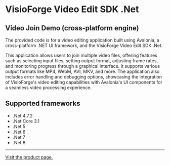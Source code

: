 ﻿# VisioForge Video Edit SDK .Net

## Video Join Demo (cross-platform engine)

The provided code is for a video editing application built using Avalonia, a cross-platform .NET UI framework, and the VisioForge Video Edit SDK .Net.

This application allows users to join multiple video files, offering features such as selecting input files, setting output format, adjusting frame rates, and monitoring progress through a graphical interface. It supports various output formats like MP4, WebM, AVI, MKV, and more. The application also includes error handling and debugging options, showcasing the integration of VisioForge's video editing capabilities with Avalonia's UI components for a seamless video processing experience.

## Supported frameworks

* .Net 4.7.2
* .Net Core 3.1
* .Net 5
* .Net 6
* .Net 7
* .Net 8

---

[Visit the product page.](https://www.visioforge.com/video-edit-sdk-net)
